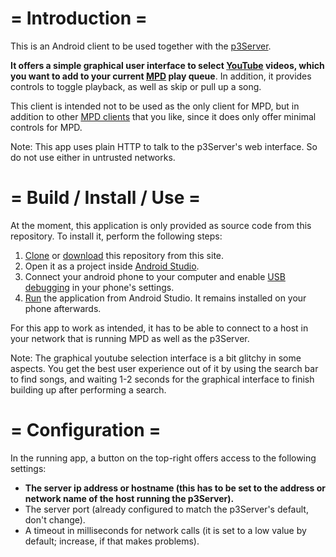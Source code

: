 
# = Introduction =

This is an Android client to be used together with the [p3Server](https://gitlab.com/kodeah/p3Server).

**It offers a simple graphical user interface to select [YouTube](https://www.youtube.com) videos, which you want to add to your current [MPD](https://www.musicpd.org/) play queue**. In addition, it provides controls to toggle playback, as well as skip or pull up a song.

This client is intended not to be used as the only client for MPD, but in addition to other [MPD clients](https://www.musicpd.org/clients/) that you like, since it does only offer minimal controls for MPD.

Note: This app uses plain HTTP to talk to the p3Server's web interface. So do not use either in untrusted networks.

# = Build / Install / Use =

At the moment, this application is only provided as source code from this repository. To install it, perform the following steps:

1) [Clone](https://www.howtogeek.com/451360/how-to-clone-a-github-repository/) or [download](https://gitlab.com/kodeah/p3Server/-/archive/master/p3Server-master.zip) this repository from this site.
2) Open it as a project inside [Android Studio](https://developer.android.com/studio/install).
3) Connect your android phone to your computer and enable [USB debugging](https://www.howtogeek.com/129728/how-to-access-the-developer-options-menu-and-enable-usb-debugging-on-android-4.2/) in your phone's settings.
4) [Run](https://developer.android.com/studio/run/) the application from Android Studio. It remains installed on your phone afterwards.

For this app to work as intended, it has to be able to connect to a host in your network that is running MPD as well as the p3Server.

Note: The graphical youtube selection interface is a bit glitchy in some aspects. You get the best user experience out of it by using the search bar to find songs, and waiting 1-2 seconds for the graphical interface to finish building up after performing a search. 

# = Configuration =

In the running app, a button on the top-right offers access to the following settings:

* **The server ip address or hostname (this has to be set to the address or network name of the host running the p3Server).**
* The server port (already configured to match the p3Server's default, don't change).
* A timeout in milliseconds for network calls (it is set to a low value by default; increase, if that makes problems).
